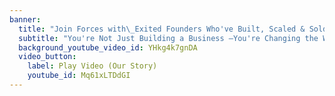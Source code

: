 ```yaml
---
banner:
  title: "Join Forces with\_Exited Founders Who've Built, Scaled & Sold <br> **Now It's Your Turn** ."
  subtitle: "You're Not Just Building a Business —You're Changing the World. <br> Let's Make Both Happen Faster, Together. \U0001F680"
  background_youtube_video_id: YHkg4k7gnDA
  video_button:
    label: Play Video (Our Story)
    youtube_id: Mq61xLTDdGI
---
```


